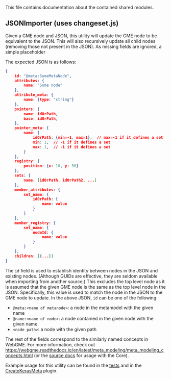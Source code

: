 This file contains documentation about the contained shared modules.

## JSONImporter (uses changeset.js)
Given a GME node and JSON, this utility will update the GME node to be equivalent to the JSON. This will also recursively update all child nodes (removing those not present in the JSON). As missing fields are ignored, a simple placeholder

The expected JSON is as follows:

```json
{
    id: "@meta:SomeMetaNode",
    attributes: {
        name: "Some node"
    },
    attribute_meta: {
        name: {type: "string"}
    },
    pointers: {
        name: idOrPath,
        base: idOrPath,
    },
    pointer_meta: {
        name: {
            idOrPath: {min=-1, max=1},  // max=-1 if it defines a set
            min: 1,  // -1 if it defines a set
            max: 1,  // -1 if it defines a set
        }
    },
    registry: {
        position: {x: 10, y: 50}
    },
    sets: {
        name: [idOrPath, idOrPath2, ...]
    },
    member_attributes: {
        set_name: {
            idOrPath: {
                name: value
            }
        }
    },
    member_registry: {
        set_name: {
            nodeId: {
                name: value
            }
        }
    },
    children: [{...}]
}
```

The `id` field is used to establish identity between nodes in the JSON and existing nodes. (Although GUIDs are effective, they are seldom available when importing from another source.) This excludes the top level node as it is assumed that the given GME node is the same as the top level node in the JSON. Specifically, this value is used to match the node in the JSON to the GME node to update.
In the above JSON, `id` can be one of the following:
- `@meta:<name of metanode>`: a node in the metamodel with the given name
- `@name:<name of node>`: a node contained in the given node with the given name
- `<node path>`: a node with the given path

The rest of the fields correspond to the similarly named concepts in WebGME. For more information, check out https://webgme.readthedocs.io/en/latest/meta_modeling/meta_modeling_concepts.html (or the [source docs](https://editor.webgme.org/docs/source/Core.html) for usage with the Core).

Example usage for this utility can be found in the [tests](test/common/plugins/JSONImporter.spec.js) and in the [CreateKerasMeta](src/plugins/CreateKerasMeta/CreateKerasMeta.js) plugin.
